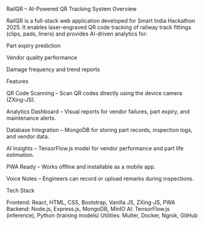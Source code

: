 RailQR – AI-Powered QR Tracking System
Overview

RailQR is a full-stack web application developed for Smart India Hackathon 2025.
It enables laser-engraved QR code tracking of railway track fittings (clips, pads, liners) and provides AI-driven analytics for:

Part expiry prediction

Vendor quality performance

Damage frequency and trend reports

Features

QR Code Scanning – Scan QR codes directly using the device camera (ZXing-JS).

Analytics Dashboard – Visual reports for vendor failures, part expiry, and maintenance alerts.

Database Integration – MongoDB for storing part records, inspection logs, and vendor data.

AI Insights – TensorFlow.js model for vendor performance and part life estimation.

PWA Ready – Works offline and installable as a mobile app.

Voice Notes – Engineers can record or upload remarks during inspections.

Tech Stack

Frontend: React, HTML, CSS, Bootstrap, Vanilla JS, ZXing-JS, PWA
Backend: Node.js, Express.js, MongoDB, MinIO
AI: TensorFlow.js (inference), Python (training models)
Utilities: Multer, Docker, Ngrok, GitHub
